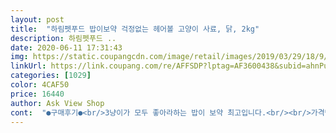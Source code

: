 ```yaml
---
layout: post 
title:  "하림펫푸드 밥이보약 걱정없는 헤어볼 고양이 사료, 닭, 2kg" 
description: 하림펫푸드 ..
date: 2020-06-11 17:31:43 
img: https://static.coupangcdn.com/image/retail/images/2019/03/29/18/9/37471e2c-6ae6-471e-b299-9e206a060a01.jpg 
linkUrl: https://link.coupang.com/re/AFFSDP?lptag=AF3600438&subid=ahnPublicAsk&pageKey=202115808&itemId=590655278&vendorItemId=4577638617&traceid=V0-113-db2370ad23768014 
categories: [1029] 
color: 4CAF50 
price: 16440 
author: Ask View Shop 
cont:  "●구매후기●<br/>3냥이가 모두 좋아라하는 밥이 보약 최고입니다.<br/><br/>가격만 조금 저렴해지면 이만큼 좋은 사료가 없어 보이네요... <br/>.<br/>긋긋긋 입니다... <br/>ㅎㅎ<br/>그리고 기호성이 너무 좋아서 아이들이 모두 거부감 없이 잘 먹어주고 잘 싸주니 최고예요.<br/><br/>그리고 색상은 약간 초록빛을 띄는데, 사진 첨부했어요.<br/><br/>꾸준하게 다 먹여보고 별 문제 없으면 이걸로 정착할까 고민중이예요.<br/><br/>다른 브랜드 사료보다는 기름기가 적은건지 향도 조금 다른데 냥이들이 잘 먹어주고 잘싸고 하니 이만한게 없네요.<br/><br/>맛동산 색깔도 연한 갈색빛으로 바껴요.<br/> 황금빛 맛동산을 생산해요.<br/><br/>밥이 보약 진짜 사료가 보약입니다.<br/> 항상 기호성은 진짜 최고구요.<br/><br/>밥이 보약도 그렇고 더 리얼도 그렇고 사료를 아주아주 잘 먹어요.<br/><br/>빠르게 배송왔고 포장도 깔끔하게왔어요.<br/><br/>사람이 먹을수 잇는거로 만든다니 믿고 주문하게되네요.<br/> 가격이 조금 부담스럽지만 국내생산이고 하림에서 만드니 믿을만 하네요.<br/><br/>사료도 냄새가 고약하거나 하지 않아서 좋아보여요.<br/><br/>사이즈는 치킨수프보다는 작고, 나우보다는 큰 정도?<br/>아참!!쿠폰 10장 모와서 보내면 사료 1봉이 공짜랍니다.<br/> ㅎㅎㅎ<br/>우리 아이는 7살인데, 요즘 입맛이 바뀌어가는거같아서 사료 이것저것 알아보다 구매했어요.<br/><br/>우선 다른 사료보다 기름이 적고 알갱이가 얆아서 오도독 잘 씹어 먹어요.<br/><br/>음 일단 이 사료로 바꾸고 아이가 물을 마시는 양이 눈에 띄게 늘은거같아 좋은거같고, 일단 전에 나우는 너무 급하게 먹어서 토하는일이 잦았는데, 이걸로 바꾸고는 아직 급히먹고 토하는것 없어서 마음이 놓이네요.<br/><br/>이지컷이 정말 깔끔해서 맘에들고,<br/>일단 배송은 박스아니고 비닐이긴했지만 로켓배송이라<br/>지금 먹인지 보름정도 지났는데,아이가 좋아하는거 같아요.<br/><br/>하림 밥이 보약은 사람이 먹을수 잇는걸로 만든다고하니 더욱 믿음이 가고 하림에서 만드니 더더욱 믿음이 가요.<br/><br/>하림 밥이 보약을 모두 구매해서 다 섞어서 급려하고 잇어요.<br/><br/>하림에서 나온 사료들이 전체적으로 기호성이 좋은거 같아요.<br/><br/>하림에서도 있길래 연어맛사료 주문하면서 이것도 같이 주문해봤어요.<br/><br/>헤어볼 사료 알아보다가<br/>" 
---
```

